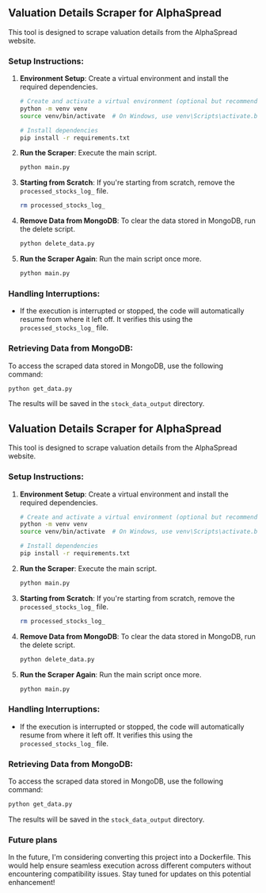
## Valuation Details Scraper for AlphaSpread

This tool is designed to scrape valuation details from the AlphaSpread website.

### Setup Instructions:

1. **Environment Setup**: Create a virtual environment and install the required dependencies.

    ```bash
    # Create and activate a virtual environment (optional but recommended)
    python -m venv venv
    source venv/bin/activate  # On Windows, use venv\Scripts\activate.bat

    # Install dependencies
    pip install -r requirements.txt
    ```

2. **Run the Scraper**: Execute the main script.

    ```bash
    python main.py
    ```

3. **Starting from Scratch**: If you're starting from scratch, remove the `processed_stocks_log_` file.

    ```bash
    rm processed_stocks_log_
    ```

4. **Remove Data from MongoDB**: To clear the data stored in MongoDB, run the delete script.

    ```bash
    python delete_data.py
    ```

5. **Run the Scraper Again**: Run the main script once more.

    ```bash
    python main.py
    ```

### Handling Interruptions:

- If the execution is interrupted or stopped, the code will automatically resume from where it left off. It verifies this using the `processed_stocks_log_` file.

### Retrieving Data from MongoDB:

To access the scraped data stored in MongoDB, use the following command:

```bash
python get_data.py
```

The results will be saved in the `stock_data_output` directory.

## Valuation Details Scraper for AlphaSpread

This tool is designed to scrape valuation details from the AlphaSpread website.

### Setup Instructions:

1. **Environment Setup**: Create a virtual environment and install the required dependencies.

    ```bash
    # Create and activate a virtual environment (optional but recommended)
    python -m venv venv
    source venv/bin/activate  # On Windows, use venv\Scripts\activate.bat

    # Install dependencies
    pip install -r requirements.txt
    ```

2. **Run the Scraper**: Execute the main script.

    ```bash
    python main.py
    ```

3. **Starting from Scratch**: If you're starting from scratch, remove the `processed_stocks_log_` file.

    ```bash
    rm processed_stocks_log_
    ```

4. **Remove Data from MongoDB**: To clear the data stored in MongoDB, run the delete script.

    ```bash
    python delete_data.py
    ```

5. **Run the Scraper Again**: Run the main script once more.

    ```bash
    python main.py
    ```

### Handling Interruptions:

- If the execution is interrupted or stopped, the code will automatically resume from where it left off. It verifies this using the `processed_stocks_log_` file.

### Retrieving Data from MongoDB:

To access the scraped data stored in MongoDB, use the following command:

```bash
python get_data.py
```

The results will be saved in the `stock_data_output` directory. 

### Future plans
In the future, I'm considering converting this project into a Dockerfile. This would help ensure seamless execution across different computers without encountering compatibility issues. Stay tuned for updates on this potential enhancement!